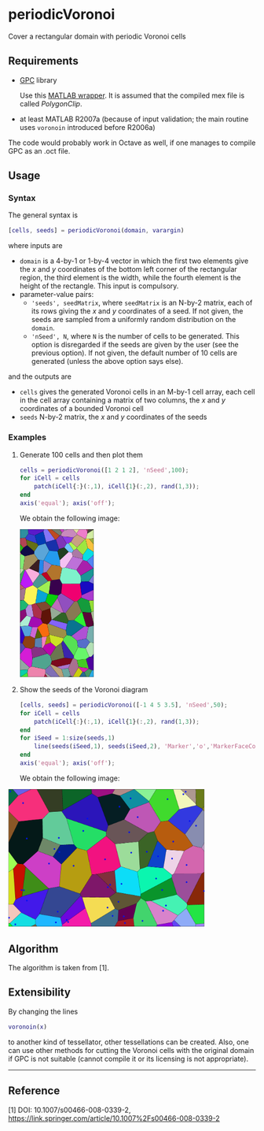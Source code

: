 # periodicVoronoi
Cover a rectangular domain with periodic Voronoi cells




## Requirements

- [GPC](http://www.cs.man.ac.uk/~toby/gpc/) library

  Use this [MATLAB wrapper](https://fr.mathworks.com/matlabcentral/fileexchange/8818-polygon-clipper). It is assumed that the compiled mex file is called *PolygonClip*.

- at least MATLAB R2007a (because of input validation; the main routine uses `voronoin` introduced before R2006a)

The code would probably work in Octave as well, if one manages to compile GPC as an .oct file.



## Usage

### Syntax

The general syntax is

```matlab
[cells, seeds] = periodicVoronoi(domain, varargin)
```

where inputs are

- `domain` is a 4-by-1 or 1-by-4 vector in which the first two elements give the $x$ and $y$ coordinates of the bottom left corner of the rectangular region, the third element is the width, while the fourth element is the height of the rectangle. This input is compulsory.
- parameter-value pairs:
   - `'seeds', seedMatrix`, where `seedMatrix` is an N-by-2 matrix, each of its rows giving the $x$ and $y$ coordinates of a seed. If not given, the seeds are sampled from a uniformly random distribution on the `domain`.
   - `'nSeed', N`, where `N` is the number of cells to be generated. This option is disregarded if the seeds are given by the user (see the previous option). If not given, the default number of 10 cells are generated (unless the above option says else).

and the outputs are


- `cells` gives the generated Voronoi cells in an M-by-1 cell array, each cell in the cell array containing a matrix of two columns, the $x$ and $y$ coordinates of a bounded Voronoi cell
- `seeds` N-by-2 matrix, the $x$ and $y$ coordinates of the seeds



### Examples

1. Generate 100 cells and then plot them

   ``` matlab
   cells = periodicVoronoi([1 2 1 2], 'nSeed',100);
   for iCell = cells
       patch(iCell{:}(:,1), iCell{1}(:,2), rand(1,3));
   end
   axis('equal'); axis('off');
   ```
   We obtain the following image:

   <img src="100cells.png" width="150">

2. Show the seeds of the Voronoi diagram

   ``` matlab
   [cells, seeds] = periodicVoronoi([-1 4 5 3.5], 'nSeed',50);
   for iCell = cells
       patch(iCell{:}(:,1), iCell{1}(:,2), rand(1,3));
   end
   for iSeed = 1:size(seeds,1)
       line(seeds(iSeed,1), seeds(iSeed,2), 'Marker','o','MarkerFaceColor','blue');
   end
   axis('equal'); axis('off');
   ```

   We obtain the following image:

<img src="50cells.png" width="400">



## Algorithm

The algorithm is taken from [1].



## Extensibility

By changing the lines

```matlab
voronoin(x)
```

to another kind of tessellator, other tessellations can be created. Also, one can use other methods for cutting the Voronoi cells with the original domain if GPC is not suitable (cannot compile it or its licensing is not appropriate).

---

## Reference

[1] DOI: 10.1007/s00466-008-0339-2,  https://link.springer.com/article/10.1007%2Fs00466-008-0339-2